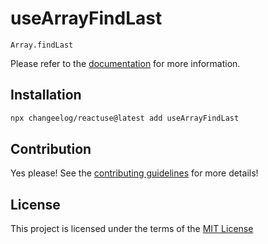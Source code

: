 # useArrayFindLast

`Array.findLast`

Please refer to the [documentation](#) for more information.

## Installation

```bash
npx changeelog/reactuse@latest add useArrayFindLast
```

## Contribution

Yes please! See the [contributing guidelines](/CONTRIBUTING.md) for more details!

## License

This project is licensed under the terms of the [MIT License](/LICENSE)
